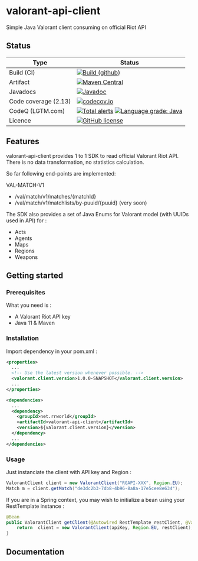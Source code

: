 # valorant-api-client
Simple Java Valorant client consuming on official Riot API

## Status

| Type | Status |
| ---- | ------ |
| Build (CI) | [![Build (github)](https://github.com/FasterXML/jackson-core/actions/workflows/main.yml/badge.svg)](https://github.com/FasterXML/jackson-core/actions/workflows/main.yml) |
| Artifact | [![Maven Central](https://maven-badges.herokuapp.com/maven-central/com.fasterxml.jackson.core/jackson-core/badge.svg)](https://maven-badges.herokuapp.com/maven-central/com.fasterxml.jackson.core/jackson-core) |
| Javadocs | [![Javadoc](https://javadoc.io/badge/com.fasterxml.jackson.core/jackson-core.svg)](https://javadoc.io/doc/com.fasterxml.jackson.core/jackson-core) |
| Code coverage (2.13) | [![codecov.io](https://codecov.io/github/FasterXML/jackson-core/coverage.svg?branch=2.13)](https://codecov.io/github/FasterXML/jackson-core?branch=2.13) |
| CodeQ (LGTM.com) | [![Total alerts](https://img.shields.io/lgtm/alerts/g/reuhreuh/valorant-api-client.svg?logo=lgtm&logoWidth=18)](https://lgtm.com/projects/g/reuhreuh/valorant-api-client/alerts/) [![Language grade: Java](https://img.shields.io/lgtm/grade/java/g/reuhreuh/valorant-api-client.svg?logo=lgtm&logoWidth=18)](https://lgtm.com/projects/g/reuhreuh/valorant-api-client/context:java)|
|Licence | [![GitHub license](https://img.shields.io/github/license/reuhreuh/valorant-api-client)](https://github.com/reuhreuh/valorant-api-client/blob/master/LICENSE)|


## Features
valorant-api-client provides 1 to 1 SDK to read official Valorant Riot API. There is no data transformation, no statistics calculation. 

So far following end-points are implemented:

VAL-MATCH-V1

- /val/match/v1/matches/{matchId}
- /val/match/v1/matchlists/by-puuid/{puuid} (very soon)

The SDK also provides a set of Java Enums for Valorant model (with UUIDs used in API) for :
- Acts
- Agents
- Maps
- Regions
- Weapons


## Getting started

### Prerequisites
What you need is :
- A Valorant Riot API key
- Java 11 & Maven

### Installation
Import dependency in your pom.xml :

```xml
<properties>
  ...
  <!-- Use the latest version whenever possible. -->
  <valorant.client.version>1.0.0-SNAPSHOT</valorant.client.version>
  ...
</properties>

<dependencies>
  ...
  <dependency>
	<groupId>net.rrworld</groupId>
	<artifactId>valorant-api-client</artifactId>
    <version>${valorant.client.version}</version>
  </dependency>
  ...
</dependencies>
```

### Usage
Just instanciate the client with API key and Region :

```java
ValorantClient client = new ValorantClient("RGAPI-XXX", Region.EU);
Match m = client.getMatch("de3dc2b3-7db8-4b96-8a8a-17e5cee8e634");
```

If you are in a Spring context, you may wish to initialize a bean using your RestTemplate instance :

```java
@Bean
public ValorantClient getClient(@Autowired RestTemplate restClient, @Value("${riot.api.key}") String apiKey) {
	return  client = new ValorantClient(apiKey, Region.EU, restClient);
}
```


## Documentation
